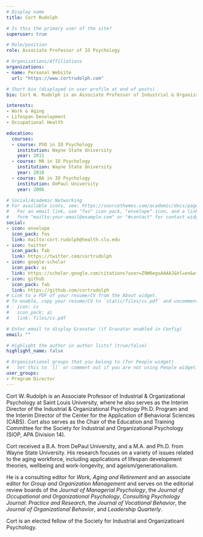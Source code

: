 ```yaml
---
# Display name
title: Cort Rudolph

# Is this the primary user of the site?
superuser: true

# Role/position
role: Associate Professor of IO Psychology

# Organizations/Affiliations
organizations:
- name: Personal Website
  url: "https://www.cortrudolph.com"

# Short bio (displayed in user profile at end of posts)
bio: Cort W. Rudolph is an Associate Professor of Industrial & Organizational Psychology at Saint Louis University.

interests:
- Work & Aging
- Lifespan Development
- Occupational Health

education:
  courses:
  - course: PhD in IO Psychology
    institution: Wayne State University
    year: 2011
  - course: MA in IO Psychology
    institution: Wayne State University
    year: 2010
  - course: BA in IO Psychology
    institution: DePaul University
    year: 2006

# Social/Academic Networking
# For available icons, see: https://sourcethemes.com/academic/docs/page-builder/#icons
#   For an email link, use "fas" icon pack, "envelope" icon, and a link in the
#   form "mailto:your-email@example.com" or "#contact" for contact widget.
social:
- icon: envelope
  icon_pack: fas
  link: mailto:cort.rudolph@health.slu.edu
- icon: twitter
  icon_pack: fab
  link: https://twitter.com/cortrudolph
- icon: google-scholar
  icon_pack: ai
  link: https://scholar.google.com/citations?user=Z9W6egsAAAAJ&hl=en&oi=ao
- icon: github
  icon_pack: fab
  link: https://github.com/cortrudolph
# Link to a PDF of your resume/CV from the About widget.
# To enable, copy your resume/CV to `static/files/cv.pdf` and uncomment the lines below.
# - icon: cv
#   icon_pack: ai
#   link: files/cv.pdf

# Enter email to display Gravatar (if Gravatar enabled in Config)
email: ""

# Highlight the author in author lists? (true/false)
highlight_name: false

# Organizational groups that you belong to (for People widget)
#   Set this to `[]` or comment out if you are not using People widget.
user_groups:
- Program Director
---
```


Cort W. Rudolph is an Associate Professor of Industrial & Organizational Psychology at Saint Louis University, where he also serves as the Interim Director of the Industrial & Organizational Psychology Ph.D. Program and the Interim Director of the Center for the Application of Behavioral Sciences (CABS). Cort also serves as the Chair of the Education and Training Committee for the Society for Industrial and Organizational Psychology (SIOP, APA Division 14).

Cort received a B.A. from DePaul University, and a M.A. and Ph.D. from Wayne State University. His research focuses on a variety of issues related to the aging workforce, including applications of lifespan development theories, wellbeing and work-longevity, and ageism/generationalism. 

He is a consulting editor for *Work, Aging and Retirement* and an associate editor for *Group and Organization Management* and serves on the editorial review boards of the *Journal of Managerial Psychology*, the *Journal of Occupational and Organizational Psychology*, *Consulting Psychology Journal: Practice and Research*, the *Journal of Vocational Behavior*, the *Journal of Organizational Behavior*, and *Leadership Quarterly*. 

Cort is an elected fellow of the Society for Industrial and Organizatioanl Psychology.
